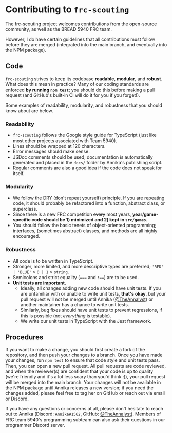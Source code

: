 # Contributing to `frc-scouting`
The frc-scouting project welcomes contributions from the open-source community, as well as the BREAD 5940 FRC team.

However, I do have certain guidelines that all contributions must follow before they are merged (integrated into the main branch, and eventually into the NPM package).

## Code
`frc-scouting` strives to keep its codebase **readable**, **modular**, and **robust**. What does this mean in practice?
Many of our coding standards are enforced **by running `npm test`**; you should do this before making a pull request (and GitHub's built-in CI will do it for you if you forget!).

Some examples of readability, modularity, and robustness that you should know about are below.

### Readability
- `frc-scouting` follows the Google style guide for TypeScript (just like most other projects associated with Team 5940).
- Lines should be wrapped at 120 characters.
- Error messages should make sense.
- JSDoc comments should be used; documentation is automatically generated and placed in the `docs/` folder by Annika's publishing script.
- Regular comments are also a good idea if the code does not speak for itself.

### Modularity
- We follow the DRY (don't repeat yourself) principle. If you are repeating code, it should probably be refactored into a function, abstract class, or superclass.
- Since there is a new FRC competition ~~every~~ most years, **year/game-specific code should be 1) minimized and 2) kept in `src/games`**.
- You should follow the basic tenets of object-oriented programming; interfaces, (sometimes abstract) classes, and methods are all highly encouraged.

### Robustness
- All code is to be written in TypeScript.
- Stronger, more limited, and more descriptive types are preferred; `'RED' | 'BLUE'` > `0 | 1` > `string`.
- Semicolons and strict equality (`===` and `!==`) are to be used.
- **Unit tests are important.**
  - Ideally, all changes adding new code should have unit tests.
  If you are unfamiliar with or unable to write unit tests, **that's okay**, but your pull request will not be merged until Annika ([@TheAnnalyst](https://github.com/TheAnnalyst)) or another maintainer has a chance to write unit tests.
  - Similarly, bug fixes should have unit tests to prevent regressions, if this is possible (not _everything_ is testable).
  - We write our unit tests in TypeScript with the Jest framework.

## Procedures
If you want to make a change, you should first create a fork of the repository, and then push your changes to a branch.
Once you have made your changes, run `npm test` to ensure that code style and unit tests pass.
Then, you can open a new pull request. All pull requests are code reviewed, and when the reviewer(s) are confident that your code is up to quality (we're friendly and it's a lot less scary than you'd think :)), your pull request will be merged into the main branch.
Your changes will not be available in the NPM package until Annika releases a new version; if you need the changes added, please feel free to tag her on GitHub or reach out via email or Discord.

If you have any questions or concerns at all, please don't hesitate to reach out to Annika (Discord: `Annika#1562`, GitHub: [@TheAnnalyst](https://github.com/TheAnnalyst)).
Members of FRC team 5940's programming subteam can also ask their questions in our programmer Discord server.


